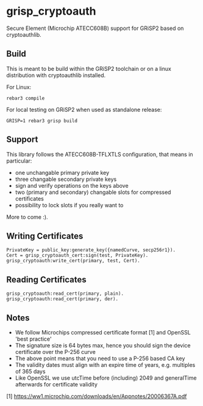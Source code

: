 grisp_cryptoauth
================

Secure Element (Microchip ATECC608B) support for GRiSP2 based on cryptoauthlib.

Build
-----

This is meant to be build within the GRiSP2 toolchain or on a linux distribution
with cryptoauthlib installed.

For Linux:

```
rebar3 compile
```

For local testing on GRiSP2 when used as standalone release:

```
GRISP=1 rebar3 grisp build
```


Support
-------

This library follows the ATECC608B-TFLXTLS configuration, that means in particular:

* one unchangable primary private key
* three changable secondary private keys
* sign and verify operations on the keys above
* two (primary and secondary) changable slots for compressed certificates
* possibility to lock slots if you really want to

More to come :).


Writing Certificates
--------------------

```
PrivateKey = public_key:generate_key({namedCurve, secp256r1}).
Cert = grisp_cryptoauth_cert:sign(test, PrivateKey).
grisp_cryptoauth:write_cert(primary, test, Cert).
```


Reading Certificates
--------------------

```
grisp_cryptoauth:read_cert(primary, plain).
grisp_cryptoauth:read_cert(primary, der).
```


Notes
-----

* We follow Microchips compressed certificate format [1] and OpenSSL 'best practice'
* The signature size is 64 bytes max, hence you should sign the device certificate over the P-256 curve
* The above point means that you need to use a P-256 based CA key
* The validity dates must align with an expire time of years, e.g. multiples of 365 days
* Like OpenSSL we use utcTime before (including) 2049 and generalTime afterwards for certificate validity

[1] https://ww1.microchip.com/downloads/en/Appnotes/20006367A.pdf

